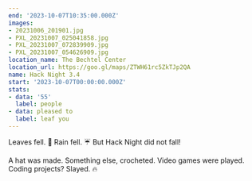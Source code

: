 ```yaml
---
end: '2023-10-07T10:35:00.000Z'
images:
- 20231006_201901.jpg
- PXL_20231007_025041858.jpg
- PXL_20231007_072839909.jpg
- PXL_20231007_054626909.jpg
location_name: The Bechtel Center
location_url: https://goo.gl/maps/ZTWH61rc5ZkTJp2QA
name: Hack Night 3.4
start: '2023-10-07T00:00:00.000Z'
stats:
- data: '55'
  label: people
- data: pleased to
  label: leaf you
---
```


Leaves fell. 🍂 Rain fell. ☔ But Hack Night did not fall!

A hat was made. Something else, crocheted. Video games were played. Coding projects? Slayed. 🔥